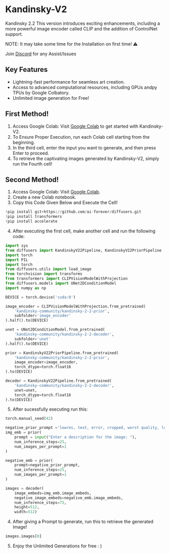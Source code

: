# Kandinsky-V2

Kandinsky 2.2 This version introduces exciting enhancements, including a more powerful image encoder called CLIP and the addition of ControlNet support.

NOTE: It may take some time for the Installation on first time! ⚠️


Join [Discord](https://discord.gg/P9gGZaXWGR) for any Assist/Issues 


## Key Features

- Lightning-fast performance for seamless art creation.
- Access to advanced computational resources, including GPUs andpy  TPUs by Google Colbatory.
- Unlimited image generation for Free!
  
## First Method!
1. Access Google Colab: Visit [Google Colab](https://colab.research.google.com/drive/15xE2n24B1UZfsIzfnNSCyh6rYr_AKWtb?usp=sharing) to get started with Kandinsky-V2.
2. To Ensure Proper Execution, run each Colab cell starting from the beginning.
3. In the third cell, enter the input you want to generate, and then press Enter to proceed.
4. To retrieve the captivating images generated by Kandinsky-V2, simply run the Fourth cell!


## Second Method!
1. Access Google Colab: Visit [Google Colab](https://colab.research.google.com/).
2. Create a new Colab notebook.
3. Copy this Code Given Below and Execute the Cell!


```python
!pip install git+https://github.com/ai-forever/diffusers.git
!pip install transformers
!pip install accelerate
```

4. After executing the first cell, make another cell and run the following code:

```python
import sys
from diffusers import KandinskyV22Pipeline, KandinskyV22PriorPipeline
import torch
import PIL
import torch
from diffusers.utils import load_image
from torchvision import transforms
from transformers import CLIPVisionModelWithProjection
from diffusers.models import UNet2DConditionModel
import numpy as np

DEVICE = torch.device('cuda:0')

image_encoder = CLIPVisionModelWithProjection.from_pretrained(
    'kandinsky-community/kandinsky-2-2-prior',
    subfolder='image_encoder'
).half().to(DEVICE)

unet = UNet2DConditionModel.from_pretrained(
    'kandinsky-community/kandinsky-2-2-decoder',
    subfolder='unet'
).half().to(DEVICE)

prior = KandinskyV22PriorPipeline.from_pretrained(
    'kandinsky-community/kandinsky-2-2-prior',
    image_encoder=image_encoder,
    torch_dtype=torch.float16
).to(DEVICE)

decoder = KandinskyV22Pipeline.from_pretrained(
    'kandinsky-community/kandinsky-2-2-decoder',
    unet=unet,
    torch_dtype=torch.float16
).to(DEVICE)
```


5. After sucessfully executing run this:
```python
torch.manual_seed(42)

negative_prior_prompt ='lowres, text, error, cropped, worst quality, low quality, jpeg artifacts, ugly, duplicate, morbid, mutilated, out of frame, extra fingers, mutated hands, poorly drawn hands, poorly drawn face, mutation, deformed, blurry, dehydrated, bad anatomy, bad proportions, extra limbs, cloned face, disfigured, gross proportions, malformed limbs, missing arms, missing legs, extra arms, extra legs, fused fingers, too many fingers, long neck, username, watermark, signature'
img_emb = prior(
    prompt = input("Enter a description for the image: "),
    num_inference_steps=25,
    num_images_per_prompt=1
)

negative_emb = prior(
    prompt=negative_prior_prompt,
    num_inference_steps=25,
    num_images_per_prompt=1
)

images = decoder(
    image_embeds=img_emb.image_embeds,
    negative_image_embeds=negative_emb.image_embeds,
    num_inference_steps=75,
    height=512,
    width=512)
```

4. After giving a Prompt to generate, run this to retrieve the generated Image!
```python
images.images[0] 
```

5. Enjoy the Unlimited Generations for free : )




